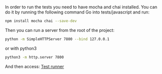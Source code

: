In order to run the tests you need to have mocha and chai installed. You can do it by running the following command
Go into tests/javascript and run:
```bash
npm install mocha chai --save-dev
```
Then you can run a server from the root of the project:
```bash
python -m SimpleHTTPServer 7800 --bind 127.0.0.1
```
or with python3
```bash
python3 -m http.server 7800
```
And then access:
[Test runner](http://localhost:7800/tests/javascript/testrunner.html)
